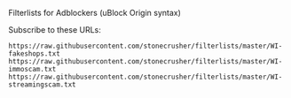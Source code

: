 Filterlists for Adblockers (uBlock Origin syntax)

Subscribe to these URLs:
```
https://raw.githubusercontent.com/stonecrusher/filterlists/master/WI-fakeshops.txt
https://raw.githubusercontent.com/stonecrusher/filterlists/master/WI-immoscam.txt
https://raw.githubusercontent.com/stonecrusher/filterlists/master/WI-streamingscam.txt
```
